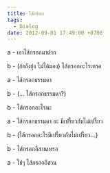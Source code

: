 ```yaml
---
title: ไส้กรอก
tags:
  - Dialog
date: 2012-09-01 17:49:00 +0700
---
```


a - เอาไส้กรอกมาฝาก

b - (กำลังยุ่ง ไม่ได้มอง) ไส้กรอกอะไรเหรอ

a - ไส้กรอกธรรมดา

b - (... ไส้กรอกธรรมดา?)

b - ไส้กรอกอะไรนะ

a - ไส้กรอกธรรมดา อะ มีเปรี้ยวกับไม่เปรี้ยว

b - (ไส้กรอกอะไรมีเปรี้ยวกับไม่เปรี้ยว...)

b - ไส้กรอกอีสานเหรอ

a - ใช่ๆ ไส้กรอกอีสาน
